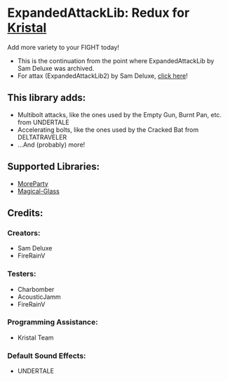 # ExpandedAttackLib: Redux for [Kristal](https://github.com/KristalTeam/Kristal)

Add more variety to your FIGHT today!

* This is the continuation from the point where ExpandedAttackLib by Sam Deluxe was archived.
* For attax (ExpandedAttackLib2) by Sam Deluxe, [click here](https://github.com/Idunno1/attax)!


## This library adds:

* Multibolt attacks, like the ones used by the Empty Gun, Burnt Pan, etc. from UNDERTALE
* Accelerating bolts, like the ones used by the Cracked Bat from DELTATRAVELER
* ...And (probably) more!

## Supported Libraries:
* [MoreParty](https://gamebanana.com/mods/436685)
* [Magical-Glass](https://github.com/FireRainV/magical-glass)

## Credits:

### Creators:
* Sam Deluxe
* FireRainV
<!-- ### Contributors: -->
### Testers:
* Charbomber
* AcousticJamm
* FireRainV

### Programming Assistance:
* Kristal Team

### Default Sound Effects:
* UNDERTALE